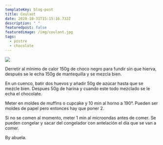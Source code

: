 ```yaml
---
templateKey: blog-post
title: Coulant
date: 2020-10-31T15:15:16.732Z
description: " "
featuredpost: false
featuredimage: /img/coulant.jpg
tags:
  - postre
  - chocolate
---
```

![](/img/coulant.jpg)

Derretir al mínimo de calor 150g de choco negro para fundir sin que hierva, después se le echa 150g de mantequilla y se mezcla bien.

En un cuenco, batir dos huevos y añadir 50g de azúcar hasta que se mezcle bien. Despues 50g de harina y cuando este todo mezclado se le echa el chocolate. 

Meter en moldes de muffins o cupcake y 10 min al horno a 190°. Pueden ser moldes de papel pero entonces hay que poner 2. 

Si no se comen al momento, meter 1 min al microondas antes de comer. Se pueden congelar y sacar del congelador con antelación el día que se van a comer.

By abuela.
